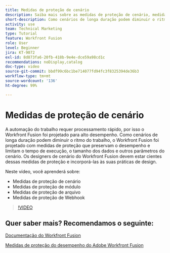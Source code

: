 ```yaml
---
title: Medidas de proteção de cenário
description: Saiba mais sobre as medidas de proteção de cenário, medidas de proteção de módulo, medidas de proteção de arquivo e medidas de proteção de webhook, tudo no  [!DNL Adobe Workfront Fusion].
short-description: Como cenários de longa duração podem diminuir o ritmo do trabalho, o Workfront Fusion foi projetado com medidas de proteção que preservam o desempenho e limitam o tempo de execução, o tamanho dos dados e outros parâmetros do cenário.
activity: use
team: Technical Marketing
type: Tutorial
feature: Workfront Fusion
role: User
level: Beginner
jira: KT-9072
exl-id: 8d873fa6-20fb-418b-9e4e-dce59a98cd1c
recommendations: noDisplay,catalog
doc-type: video
source-git-commit: bbdf99c6bc1be714077fd94fc3f8325394de36b3
workflow-type: tm+mt
source-wordcount: '136'
ht-degree: 99%

---
```


# Medidas de proteção de cenário

A automação do trabalho requer processamento rápido, por isso o Workfront Fusion foi projetado para alto desempenho. Como cenários de longa duração podem diminuir o ritmo do trabalho, o Workfront Fusion foi projetado com medidas de proteção que preservam o desempenho e limitam o tempo de execução, o tamanho dos dados e outros parâmetros do cenário. Os designers de cenário do Workfront Fusion devem estar cientes dessas medidas de proteção e incorporá-las às suas práticas de design.

Neste vídeo, você aprenderá sobre:

* Medidas de proteção de cenário
* Medidas de proteção de módulo
* Medidas de proteção de arquivo
* Medidas de proteção de Webhook

>[!VIDEO](https://video.tv.adobe.com/v/3418729/?quality=12&learn=on&enablevpops=1&captions=por_br)

## Quer saber mais? Recomendamos o seguinte:

[Documentação do Workfront Fusion](https://experienceleague.adobe.com/pt-br/docs/workfront-fusion/using/get-started-with-fusion/understand-workfront-fusion/workfront-fusion-overview)

[Medidas de proteção do desempenho do Adobe Workfront Fusion](https://experienceleague.adobe.com/docs/workfront/using/adobe-workfront-fusion/get-started-with-workfront-fusion/fusion-performance-guardrails.html?lang=pt-BR)
